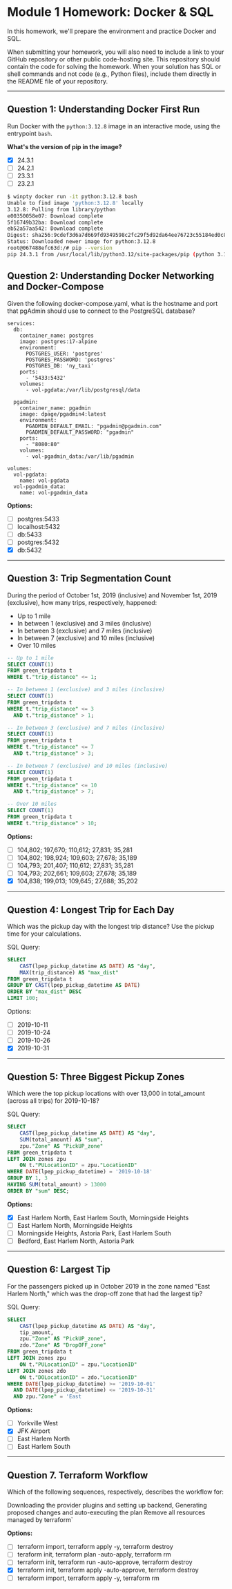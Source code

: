 # Module 1 Homework: Docker & SQL

In this homework, we'll prepare the environment and practice Docker and SQL.

When submitting your homework, you will also need to include a link to your GitHub repository or other public code-hosting site. This repository should contain the code for solving the homework. When your solution has SQL or shell commands and not code (e.g., Python files), include them directly in the README file of your repository.

---

## Question 1: Understanding Docker First Run

Run Docker with the `python:3.12.8` image in an interactive mode, using the entrypoint `bash`.

**What's the version of pip in the image?**

- [X] 24.3.1
- [ ] 24.2.1
- [ ] 23.3.1
- [ ] 23.2.1

```bash
$ winpty docker run -it python:3.12.8 bash
Unable to find image 'python:3.12.8' locally
3.12.8: Pulling from library/python
e00350058e07: Download complete
5f16749b32ba: Download complete
eb52a57aa542: Download complete
Digest: sha256:9cdef3d6a7d669fd9349598c2fc29f5d92da64ee76723c55184ed0c8605782cc
Status: Downloaded newer image for python:3.12.8
root@067488efc63d:/# pip --version
pip 24.3.1 from /usr/local/lib/python3.12/site-packages/pip (python 3.12)
```
## Question 2: Understanding Docker Networking and Docker-Compose

Given the following docker-compose.yaml, what is the hostname and port that pgAdmin should use to connect to the PostgreSQL database?

```docker
services:
  db:
    container_name: postgres
    image: postgres:17-alpine
    environment:
      POSTGRES_USER: 'postgres'
      POSTGRES_PASSWORD: 'postgres'
      POSTGRES_DB: 'ny_taxi'
    ports:
      - '5433:5432'
    volumes:
      - vol-pgdata:/var/lib/postgresql/data

  pgadmin:
    container_name: pgadmin
    image: dpage/pgadmin4:latest
    environment:
      PGADMIN_DEFAULT_EMAIL: "pgadmin@pgadmin.com"
      PGADMIN_DEFAULT_PASSWORD: "pgadmin"
    ports:
      - "8080:80"
    volumes:
      - vol-pgadmin_data:/var/lib/pgadmin  

volumes:
  vol-pgdata:
    name: vol-pgdata
  vol-pgadmin_data:
    name: vol-pgadmin_data
  ```

  **Options:**
- [ ] postgres:5433
- [ ] localhost:5432
- [ ] db:5433
- [ ] postgres:5432
- [X] db:5432

---

## Question 3: Trip Segmentation Count

During the period of October 1st, 2019 (inclusive) and November 1st, 2019 (exclusive), how many trips, respectively, happened:
- Up to 1 mile
- In between 1 (exclusive) and 3 miles (inclusive)
- In between 3 (exclusive) and 7 miles (inclusive)
- In between 7 (exclusive) and 10 miles (inclusive)
- Over 10 miles

```sql
-- Up to 1 mile
SELECT COUNT(1)
FROM green_tripdata t
WHERE t."trip_distance" <= 1;

-- In between 1 (exclusive) and 3 miles (inclusive)
SELECT COUNT(1)
FROM green_tripdata t
WHERE t."trip_distance" <= 3
  AND t."trip_distance" > 1;

-- In between 3 (exclusive) and 7 miles (inclusive)
SELECT COUNT(1)
FROM green_tripdata t
WHERE t."trip_distance" <= 7
  AND t."trip_distance" > 3;

-- In between 7 (exclusive) and 10 miles (inclusive)
SELECT COUNT(1)
FROM green_tripdata t
WHERE t."trip_distance" <= 10
  AND t."trip_distance" > 7;

-- Over 10 miles
SELECT COUNT(1)
FROM green_tripdata t
WHERE t."trip_distance" > 10;
```

**Options:**

- [ ] 104,802; 197,670; 110,612; 27,831; 35,281
- [ ] 104,802; 198,924; 109,603; 27,678; 35,189
- [ ] 104,793; 201,407; 110,612; 27,831; 35,281
- [ ] 104,793; 202,661; 109,603; 27,678; 35,189
- [X] 104,838; 199,013; 109,645; 27,688; 35,202

---

## Question 4: Longest Trip for Each Day

Which was the pickup day with the longest trip distance? Use the pickup time for your calculations.

SQL Query:
```sql
SELECT
    CAST(lpep_pickup_datetime AS DATE) AS "day",
    MAX(trip_distance) AS "max_dist"
FROM green_tripdata t
GROUP BY CAST(lpep_pickup_datetime AS DATE)
ORDER BY "max_dist" DESC
LIMIT 100;
```

Options:
- [ ] 2019-10-11
- [ ] 2019-10-24
- [ ] 2019-10-26
- [X] 2019-10-31

---

## Question 5: Three Biggest Pickup Zones

Which were the top pickup locations with over 13,000 in total_amount (across all trips) for 2019-10-18?

SQL Query:
```sql
SELECT
    CAST(lpep_pickup_datetime AS DATE) AS "day",
    SUM(total_amount) AS "sum",
    zpu."Zone" AS "PickUP_zone"
FROM green_tripdata t
LEFT JOIN zones zpu
    ON t."PULocationID" = zpu."LocationID"
WHERE DATE(lpep_pickup_datetime) = '2019-10-18'
GROUP BY 1, 3
HAVING SUM(total_amount) > 13000
ORDER BY "sum" DESC;
```

**Options:**
- [X] East Harlem North, East Harlem South, Morningside Heights
- [ ] East Harlem North, Morningside Heights
- [ ] Morningside Heights, Astoria Park, East Harlem South
- [ ] Bedford, East Harlem North, Astoria Park

---

## Question 6: Largest Tip

For the passengers picked up in October 2019 in the zone named "East Harlem North," which was the drop-off zone that had the largest tip?

SQL Query:
```sql
SELECT
    CAST(lpep_pickup_datetime AS DATE) AS "day",
    tip_amount,
    zpu."Zone" AS "PickUP_zone",
    zdo."Zone" AS "DropOFF_zone"
FROM green_tripdata t
LEFT JOIN zones zpu
    ON t."PULocationID" = zpu."LocationID"
LEFT JOIN zones zdo
    ON t."DOLocationID" = zdo."LocationID"
WHERE DATE(lpep_pickup_datetime) >= '2019-10-01'
  AND DATE(lpep_pickup_datetime) <= '2019-10-31'
  AND zpu."Zone" = 'East
  ```

**Options:**
- [ ] Yorkville West
- [X] JFK Airport
- [ ] East Harlem North
- [ ] East Harlem South

---

## Question 7. Terraform Workflow

Which of the following sequences, respectively, describes the workflow for:

Downloading the provider plugins and setting up backend,
Generating proposed changes and auto-executing the plan
Remove all resources managed by terraform`

**Options:**
- [ ] terraform import, terraform apply -y, terraform destroy
- [ ] teraform init, terraform plan -auto-apply, terraform rm
- [ ] terraform init, terraform run -auto-approve, terraform destroy
- [X] terraform init, terraform apply -auto-approve, terraform destroy
- [ ] terraform import, terraform apply -y, terraform rm
